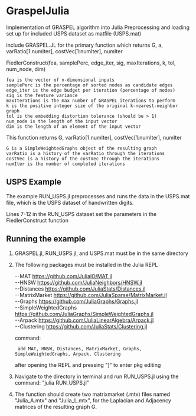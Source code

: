 # GraspelJulia
Implementation of GRASPEL algorithm into Julia
Preprocessing and loading set up for included USPS dataset as matfile (USPS.mat)

include GRASPEL.JL for the primary function which returns
G, a, varRatio[1:numIter], costVec[1:numIter], numIter

FiedlerConstruct(fea, samplePerc, edge_iter, sig, maxIterations, k, tol, num_node, dim)

	fea is the vector of n-dimensional inputs
	samplePerc is the percentage of sorted nodes as candidate edges
	edge_iter is the edge budget per iteration (percentage of nodes)
	sig is the feature variance
	maxIterations is the max number of GRASPEL iterations to perform
	k is the positive integer size of the original k-nearest-neighbor graph
	tol is the embedding distortion tolerance (should be > 1)
	num_node is the length of the input vector
	dim is the length of an element of the input vector

This function returns G, varRatio[1:numIter], costVec[1:numIter], numIter

	G is a SimpleWeightedGraphs object of the resulting graph
	varRatio is a history of the varRatio through the iterations
	costVec is a history of the costVec through the iterations
	numIter is the number of completed iterations

## USPS Example
The example RUN_USPS.jl preprocesses and runs the data in the 
USPS.mat file, which is the USPS dataset of handwritten digits.

Lines 7-12 in the RUN_USPS dataset set the parameters in the FiedlerConstruct function

## Running the example
1) GRASPEL.jl, RUN_USPS.jl, and USPS.mat must be in the same directory

2) The following packages must be installed in the Julia REPL

	--MAT https://github.com/JuliaIO/MAT.jl  
	--HNSW https://github.com/JuliaNeighbors/HNSW.jl  
	--Distances https://github.com/JuliaStats/Distances.jl  
	--MatrixMarket https://github.com/JuliaSparse/MatrixMarket.jl  
	--Graphs https://github.com/JuliaGraphs/Graphs.jl  
	--SimpleWeightedGraphs https://github.com/JuliaGraphs/SimpleWeightedGraphs.jl  
	--Arpack https://github.com/JuliaLinearAlgebra/Arpack.jl  
	--Clustering https://github.com/JuliaStats/Clustering.jl  

	command:

		add MAT, HNSW, Distances, MatrixMarket, Graphs, SimpleWeightedGraphs, Arpack, Clustering 

	after opening the REPL and pressing "]" to enter pkg editing  

3) Navigate to the directory in terminal and run RUN_USPS.jl using the command:
"julia RUN_USPS.jl"

4) The function should create two matrixmarket (.mtx) files named "Julia_A.mtx" and "Julia_L.mtx", for the 
Laplacian and Adjacency matrices of the resulting graph G.